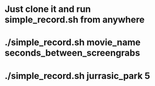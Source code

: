 # Just clone it and run simple_record.sh from anywhere
# ./simple_record.sh movie_name seconds_between_screengrabs
# ./simple_record.sh jurrasic_park 5
